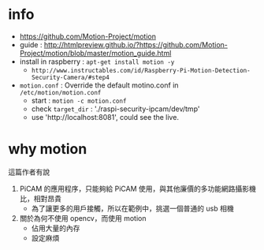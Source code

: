 # info
- https://github.com/Motion-Project/motion
- guide : http://htmlpreview.github.io/?https://github.com/Motion-Project/motion/blob/master/motion_guide.html
- install in raspberry : `apt-get install motion -y`
    - `http://www.instructables.com/id/Raspberry-Pi-Motion-Detection-Security-Camera/#step4`
- `motion.conf` : Override the default motino.conf in `/etc/motion/motion.conf`
    - start : `motion -c motion.conf`
    - check `target_dir` : './raspi-security-ipcam/dev/tmp'
    - use 'http://localhost:8081', could see the live.

# why motion
這篇作者有說
1. PiCAM 的應用程序，只能夠給 PiCAM 使用，與其他廉價的多功能網路攝影機比，相對昂貴 
    - 為了讓更多的用戶接觸，所以在範例中，挑選一個普通的 usb 相機
2. 關於為何不使用 opencv，而使用 motion
    - 佔用大量的內存
    - 設定麻煩


